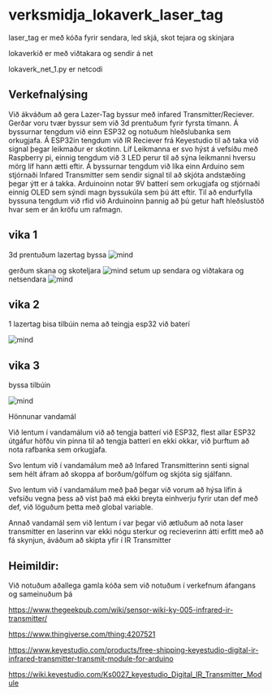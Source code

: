 # verksmidja_lokaverk_laser_tag
laser_tag er með kóða fyrir sendara, led skjá, skot tejara og skinjara

lokaverkið er með viðtakara og sendir á net

lokaverk_net_1.py er netcodi


<h2>Verkefnalýsing</h2>

Við ákváðum að gera Lazer-Tag byssur með infared Transmitter/Reciever. Gerðar voru tvær byssur sem við 3d prentuðum fyrir fyrsta tímann. Á byssurnar tengdum við einn ESP32 og notuðum hleðslubanka sem orkugjafa. Á ESP32in tengdum við IR Reciever frá Keyestudio til að taka við signal þegar leikmaður er skotinn. Líf Leikmanna er svo hýst á vefsíðu með Raspberry pi, einnig tengdum við 3 LED perur til að sýna leikmanni hversu mörg líf hann ætti eftir. Á byssurnar tengdum við líka einn Arduino sem stjórnaði Infared Transmitter sem sendir signal til að skjóta andstæðing þegar ýtt er á takka. Arduinoinn notar 9V batterí sem orkugjafa og stjórnaði einnig OLED sem sýndi magn byssukúla sem þú átt eftir. Til að endurfylla byssuna tengdum við rfid við Arduinoinn þannig að þú getur haft hleðslustöð hvar sem er án kröfu um rafmagn.






<h2>vika 1</h2>

3d prentuðum lazertag byssa
![mind](https://user-images.githubusercontent.com/63102077/235329521-c8433173-eeb9-4f13-9ffa-13eac5214758.jpg)


gerðum skana og skoteljara
![mind](https://user-images.githubusercontent.com/63102077/235330336-ba438d47-d745-4091-befb-068961b51f2d.jpg)
setum up sendara og viðtakara og netsendara
![mind](https://user-images.githubusercontent.com/63102077/235330340-b18242d6-cde4-4053-9676-e37b72d659a6.jpg)

<h2>vika 2</h2>
1 lazertag bisa tilbúin nema að teingja esp32 við baterí 

![mind](https://user-images.githubusercontent.com/63102077/236629069-d13901eb-bc03-47a6-975d-a007f177931a.jpg)



<h2>vika 3</h2>
byssa tilbúin


![mind](https://github-production-user-asset-6210df.s3.amazonaws.com/63102077/238032265-aa68c90f-3246-4edb-bfa5-1d1023860ebb.jpg)





Hönnunar vandamál

Við lentum í vandamálum við að tengja batterí við ESP32, flest allar ESP32 útgáfur höfðu vin pinna til að tengja batterí en ekki okkar, við þurftum að nota rafbanka sem orkugjafa.

Svo lentum við í vandamálum með að Infared Transmitterinn senti signal sem hélt áfram að skoppa af borðum/gólfum og skjóta sig sjálfann.

Svo lentum við í vandamálum með það þegar við vorum að hýsa lífin á vefsíðu vegna þess að víst það má ekki breyta einhverju fyrir utan def með def, við löguðum þetta með global variable.

Annað vandamál sem við lentum í var þegar við ætluðum að nota laser transmitter en laserinn var ekki nógu sterkur og recieverinn átti erfitt með að fá skynjun, áváðum að skipta yfir í IR Transmitter


<h2>Heimildir:</h2>

Við notuðum aðallega gamla kóða sem við notuðum í verkefnum áfangans og sameinuðum þá

https://www.thegeekpub.com/wiki/sensor-wiki-ky-005-infrared-ir-transmitter/

https://www.thingiverse.com/thing:4207521

https://www.keyestudio.com/products/free-shipping-keyestudio-digital-ir-infrared-transmitter-transmit-module-for-arduino

https://wiki.keyestudio.com/Ks0027_keyestudio_Digital_IR_Transmitter_Module


